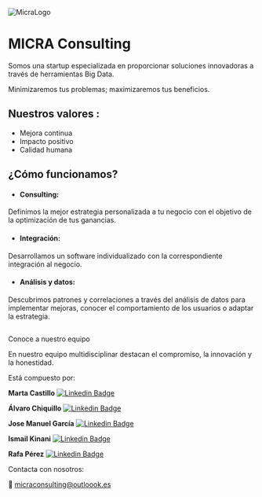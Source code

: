 ![MicraLogo](https://github.com/micra-consulting-sl/Micra-Consulting/blob/main/1.LOGO/MicraLogo.jpg)

# MICRA Consulting

Somos una startup especializada en proporcionar soluciones innovadoras a través de herramientas Big Data.

Minimizaremos tus problemas; maximizaremos tus beneficios.

## [](https://github.com/micraconsulting/micraconsulting#nuestros-valores-)Nuestros valores :

-   Mejora continua
-   Impacto positivo
-   Calidad humana

## [](https://github.com/micraconsulting/micraconsulting#c%C3%B3mo-funcionamos)¿Cómo funcionamos?

-   #### [](https://github.com/micraconsulting/micraconsulting#consulting)Consulting:
    

Definimos la mejor estrategia personalizada a tu negocio con el objetivo de la optimización de tus ganancias.

-   #### [](https://github.com/micraconsulting/micraconsulting#integraci%C3%B3n)Integración:
    

Desarrollamos un software individualizado con la correspondiente integración al negocio.

-   #### [](https://github.com/micraconsulting/micraconsulting#an%C3%A1lisis-y-datos)Análisis y datos:
    

Descubrimos patrones y correlaciones a través del análisis de datos para implementar mejoras, conocer el comportamiento de los usuarios o adaptar la estrategia.

## [](https://github.com/micraconsulting/micraconsulting#conoce-a-nuestro-equipo)

Conoce a nuestro equipo

En nuestro equipo multidisciplinar destacan el compromiso, la innovación y la honestidad.

Está compuesto por:

**Marta Castillo**  [![Linkedin Badge](https://img.shields.io/badge/-Marta-blue?style=flat-square&logo=Linkedin&logoColor=white&link=https://www.linkedin.com/in/chiquillo/)](https://www.linkedin.com/in/marta-castillo-garc%C3%ADa-041bb169/)

**Álvaro Chiquillo**  [![Linkedin Badge](https://img.shields.io/badge/-Alvaro-blue?style=flat-square&logo=Linkedin&logoColor=white&link=https://www.linkedin.com/in/chiquillo/)](https://www.linkedin.com/in/chiquillo/)

**Jose Manuel García**  [![Linkedin Badge](https://img.shields.io/badge/-JoseManuel-blue?style=flat-square&logo=Linkedin&logoColor=white&link=https://www.linkedin.com/in/chiquillo/)](https://www.linkedin.com/in/jogacu/)

**Ismail Kinani**  [![Linkedin Badge](https://img.shields.io/badge/-Ismail-blue?style=flat-square&logo=Linkedin&logoColor=white&link=https://www.linkedin.com/in/chiquillo/)](https://www.linkedin.com/in/ismail-kinani-666472223/)

**Rafa Pérez**  [![Linkedin Badge](https://img.shields.io/badge/-Rafa-blue?style=flat-square&logo=Linkedin&logoColor=white&link=https://www.linkedin.com/in/chiquillo/)](https://www.linkedin.com/in/rafa-perez-solans/)

Contacta con nosotros:

📧 micraconsulting@outloook.es
